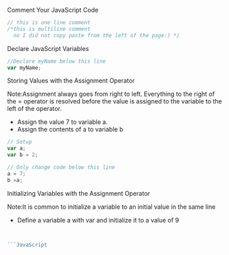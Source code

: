 Comment Your JavaScript Code

```JavaScript
// this is one line comment
/*this is multiline comment
  no I did not copy paste from the left of the page:) */
  ```
  
Declare JavaScript Variables

```JavaScript
//Declare myName below this line
var myName;
```

Storing Values with the Assignment Operator

  Note:Assignment always goes from right to left. Everything to the right of the = operator is resolved before the value is assigned to the variable to the left of the operator.
  
  - Assign the value 7 to variable a.
  - Assign the contents of a to variable b
```JavaScript
// Setup
var a;
var b = 2;

// Only change code below this line
a = 7;
b =a;
```

Initializing Variables with the Assignment Operator

  Note:It is common to initialize a variable to an initial value in the same line
  
  - Define a variable a with var and initialize it to a value of 9
```JavaScript

```
```JavaScript

```JavaScript

```
